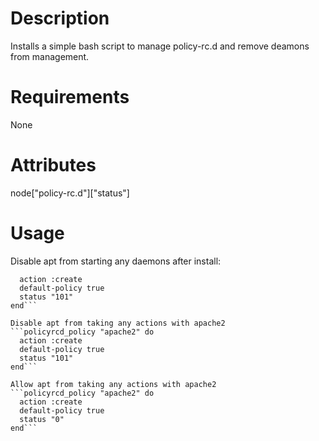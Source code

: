 Description
===========
Installs a simple bash script to manage policy-rc.d and remove 
deamons from management.

Requirements
============
None


Attributes
==========
node["policy-rc.d"]["status"]

Usage
=====
Disable apt from starting any daemons after install:

```policyrcd_policy "default-policy" do
  action :create
  default-policy true
  status "101"
end```

Disable apt from taking any actions with apache2
```policyrcd_policy "apache2" do
  action :create
  default-policy true
  status "101"
end```

Allow apt from taking any actions with apache2
```policyrcd_policy "apache2" do
  action :create
  default-policy true
  status "0"
end```
